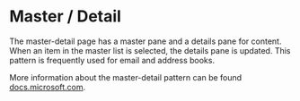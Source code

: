 ﻿# Master / Detail

The master-detail page has a master pane and a details pane for content. When an item in the master list is selected, the details pane is updated. This pattern is frequently used for email and address books.

More information about the master-detail pattern can be found [docs.microsoft.com](https://docs.microsoft.com/en-us/windows/uwp/controls-and-patterns/master-details).

